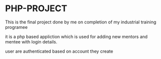 # PHP-PROJECT
This is the final project done by me on completion of my industrial training programee

it is a php based appliction which is used for adding new mentors and mentee with login details.

user are authenticated based on account they create
